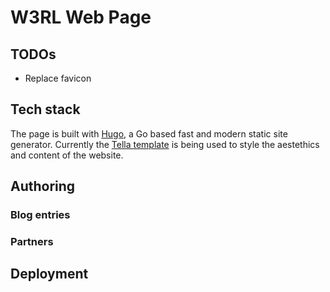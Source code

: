 # W3RL Web Page

## TODOs
 - Replace favicon

## Tech stack
The page is built with [Hugo](https://github.com/gohugoio/hugo), a Go based fast and modern static site generator. Currently the [Tella template](https://github.com/opera7133/tella) is being used to style the aestethics and content of the website.

## Authoring
### Blog entries
### Partners
## Deployment
